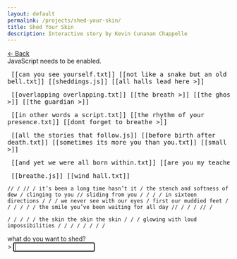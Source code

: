 ```yaml
---
layout: default
permalink: /projects/shed-your-skin/
title: Shed Your Skin
description: Interactive story by Kevin Cunanan Chappelle
---
```


<link rel="stylesheet" href="/assets/css/shed-your-skin.css" />


<div id="backArrow" class="navigation">
  <a href="javascript:void(0)">← Back</a>
</div>

<div id="story">
    <noscript>JavaScript needs to be enabled.</noscript>
</div>

<storydata name="shed your skin" startnode="1" creator="Twine" creator-version="2.10.0" format="Harlowe"
    format-version="3.3.9" ifid="8CF19DB7-183D-4DFC-9D35-17A1997CD2FA" options="" tags="" zoom="1" hidden>
    <passagedata pid="1" name="shed your skin" tags="" position="600,300" size="100,100">
        <pre>
            [[can you see yourself.txt]]
            [[not like a snake but an old ringing bell.txt]]
            [[sheddings.js]]
            [[all halls lead here >]]
            </pre>
    </passagedata>
    <passagedata pid="2" name="all halls lead here >" tags="" position="800,675" size="100,100">
        <pre>
            [[overlapping overlapping.txt]]
            [[the breath >]]
            [[the ghost >]]
            [[the guardian >]]
            </pre>
    </passagedata>
    <passagedata pid="3" name="the breath >" tags="" position="1000,800" size="100,100">
        <pre>
            [[in other words a script.txt]]
            [[the rhythm of your presence.txt]]
            [[dont forget to breathe >]]
            </pre>
    </passagedata>
    <passagedata pid="4" name="the ghost >" tags="" position="1000,1300" size="100,100">
        <pre>
            [[all the stories that follow.js]]
            [[before birth after death.txt]]
            [[sometimes its more you than you.txt]]
            [[small routines >]]
            </pre>
    </passagedata>
    <passagedata pid="5" name="the guardian >" tags="" position="1000,2050" size="100,100">
        <pre>
            [[and yet we were all born within.txt]]
            [[are you my teacher.txt]]
            </pre>
    </passagedata>
    <passagedata pid="6" name="dont forget to breathe >" tags="" position="1200,1050" size="100,100">
        <pre>
            [[breathe.js]]
            [[wind hall.txt]]
            </pre>
    </passagedata>
    <passagedata pid="7" name="can you see yourself.txt" tags="" position="800,300" size="100,100">
        <pre>
            `
            // /
            // /
            it’s been a long time hasn’t it /
            the stench and softness of dew / clinging
            to you // sliding from you / / / /
            in sixteen directions / / /
            we never see with our eyes / first
            our muddied feet / / / / / /
            the smile you’ve been waiting for all day
            // / / /
            // /
            `
            </pre>
    </passagedata>
    <passagedata pid="8" name="not like a snake but an old ringing bell.txt" tags="" position="800,425" size="100,100">
        <pre>
            `
            /
            / / / /
            the skin the skin the skin / / /
            glowing with loud impossibilities
            / / / / / / /
            /
            `
            </pre>
    </passagedata>
    <passagedata pid="9" name="sheddings.js" tags="" position="800,550" size="100,100">
        <div id="terminalContainer">
            <label for="intentionInput">what do you want to shed?</label>
            <div id="terminalPrompt">
                <span>> </span>
                <input type="text" id="intentionInput" autofocus>
            </div>
        </div>
        <script>
            (() => {
                const terminalContainer = document.getElementById("terminalContainer");

                const promptForInput = () => {
                    const prompt = document.createElement("div");
                    prompt.innerHTML = `<span>> </span><input type="text"
            id="intentionInput" autofocus>`;
                    terminalContainer.appendChild(prompt);

                    const terminalInput = prompt.querySelector("#intentionInput");
                    terminalInput.addEventListener("keydown", (event) => {
                        if (event.key === "Enter") {
                            event.preventDefault();
                            handleInput(terminalInput.value.trim(), prompt);
                        }
                    });

                    terminalInput.focus();
                };

                const handleInput = (intention, prompt) => {
                    if (!intention) return;

                    const terminalInput = prompt.querySelector("#intentionInput");
                    terminalInput.disabled = true;

                    const skin = intention.split('');
                    let sheddable = skin.map((char, i) => (char !== ' ' ? i : null)).filter(i => i !== null);

                    const displaySkin = () => {
                        const line = document.createElement("div");
                        line.textContent = skin.join('');
                        terminalContainer.appendChild(line);
                        terminalContainer.scrollTop = terminalContainer.scrollHeight;
                    };

                    const shedSkin = () => {
                        if (!sheddable.length) return;
                        const fate = Math.floor(Math.random() * sheddable.length);
                        const choice = sheddable[fate];
                        skin[choice] = skin[choice] === "|" ? "!" : skin[choice] === "!" ?
                            "." : "|";
                        if (skin[choice] === ".") sheddable.splice(fate, 1);
                        displaySkin();
                        setTimeout(shedSkin, 500);
                    };

                    displaySkin();
                    setTimeout(shedSkin, 1000);
                };

                terminalContainer.innerHTML = `<div>what do you want to shed?</div>`;
                promptForInput();
            })();
        </script>
    </passagedata>
    <passagedata pid="10" name="overlapping overlapping.txt" tags="" position="1000,675" size="100,100">
        <pre>
            `
            / / / / / / / / ///
            / / / / / / / / ///
            this is where our trinities meet / / / / ///
            or rather they have already met / / / / ///
            when you learned that another / other / wasn’t / / ///
            you are a combination lock turning and turning and / / ///
            never meant to unlock and never meant to / / / ///
            settle on three numbers but it’s the turning / / ///
            it’s all happening outside your head / your daring ///
            invitations of love / to love in love / / ///
            / / / / / / / / ///
            / / / / / / / / ///
            `
            </pre>
    </passagedata>
    <passagedata pid="11" name="in other words a script.txt" tags="" position="1200,800" size="100,100">
        <pre>
            `
            /////////
            /// //// // //// //// /// ///////// //// [space]
            the rest of your life and (nothing) more
            how many breaths?
            /// //// ////////
            ////////
            `
            </pre>
    </passagedata>
    <passagedata pid="12" name="the rhythm of your presence.txt" tags="" position="1200,925" size="100,100">
        <pre>
            `
            ///// /// /// ///// /////// /// ////
            /// ///// /// /// ///// /////// /// //// //////// [time]
            new steps and old steps tracing the same patterns
            not a matter of surprise but /// //// ////////
            the calm quiet rehearsal of whispers
            at once ///// ///////// // //////// ////////
            // //// ///// ///////// // //////// ////////
            //// ///// ///////// // ////////
            `
            </pre>
    </passagedata>
    <passagedata pid="13" name="all the stories that follow.js" tags="" position="1200,1300" size="100,100">
        <div id="storyContainer"></div>
        <script>
            (() => {
                const storyContainer = document.getElementById("storyContainer");

                const gentleWhisperInYourEar = () => {
                    const question = document.createElement("div");
                    question.textContent = "you are not the first to ask this question.";
                    storyContainer.appendChild(question);

                    const prompt = document.createElement("div");
                    prompt.innerHTML = `remember this memory again? [y/n] <input type="text"
            id="responseInput" autofocus>`;
                    storyContainer.appendChild(prompt);

                    const responseInput = prompt.querySelector("#responseInput");
                    responseInput.addEventListener("keydown", (event) => {
                        if (event.key === "Enter") {
                            event.preventDefault();
                            handleResponse(responseInput.value.trim().toLowerCase(), prompt);
                        }
                    });

                    responseInput.focus();
                };

                const handleResponse = (choice, prompt) => {
                    prompt.querySelector("#responseInput").disabled = true;

                    if (choice === "y" || choice === "yes") {
                        gentleWhisperInYourEar();
                    } else if (choice === "n" || choice === "no") {
                        const farewell = document.createElement("div");
                        farewell.textContent = "may you find more selves in the memories you choose to keep.";
                        storyContainer.appendChild(farewell);
                    } else {
                        const thirdPath = document.createElement("div");
                        thirdPath.textContent = "you are courageous to take the third path.";
                        storyContainer.appendChild(thirdPath);
                    }
                };

                gentleWhisperInYourEar();
            })();
        </script>
    </passagedata>
    <passagedata pid="14" name="before birth after death.txt" tags="" position="1200,1425" size="100,100">
        <pre>
            `
            / /
            / / / / / /
            the doors the windows remember you before you knew your name /
            the bones crumbling deep underground remember your tragedies /
            the humid insomniac forest remembers the moment you became /
            the swirling prophets of day remember everything you forgot /
            the wild gestures remember when you needed a change / /
            just as you were about to speak you forgot the soft dream /
            you forgot you remember too / / / /
            / / / / / /
            / /
            `
            </pre>
    </passagedata>
    <passagedata pid="15" name="sometimes its more you than you.txt" tags="" position="1200,1550" size="100,100">
        <pre>
            `
            / / / / / / / / / / / / / / / / / /
            / often / the sum of everything /
            / you know / it makes you laugh /
            / / / / / / / / / / / / / / / / / /
            `
            </pre>
    </passagedata>
    <passagedata pid="16" name="small routines >" tags="" position="1200,1675" size="100,100">
        <pre>
            [[anytime.txt]]
            [[that crucial moment.txt]]
            [[thursday.txt]]
            </pre>
    </passagedata>
    <passagedata pid="17" name="breathe.js" tags="" position="1400,1050" size="100,100">
        <div id="breathContainer"></div>

        <script>
            (() => {
                const YOUR_HEARTBEAT = [300, 800];
                const YOUR_PACE = 10;
                const breathContainer = document.getElementById("breathContainer");

                const guideWind = async (phase) => {
                    let conduit, start, end, step;

                    switch (phase) {
                        case "draw_in":
                            conduit = ">";
                            start = 1;
                            end = YOUR_PACE;
                            step = 1;
                            break;
                        case "stillness":
                            conduit = "=";
                            start = YOUR_PACE;
                            end = YOUR_PACE;
                            step = 0;
                            break;
                        case "let_out":
                            conduit = "<";
                            start = YOUR_PACE;
                            end = 1;
                            step = -1;
                            break;
                    }

                    for (let i = start, moment = 0; step === 0 ? moment < YOUR_PACE : i !== end + step; i += step, moment++) {
                        breathContainer.textContent += conduit.repeat(i) + "\n";
                        breathContainer.scrollTop = breathContainer.scrollHeight;
                        await new Promise((resolve) => setTimeout(resolve, YOUR_HEARTBEAT[moment % YOUR_HEARTBEAT.length]));
                    }
                };

                (async () => {
                    await new Promise((resolve) => setTimeout(resolve, 1000));
                    await guideWind("draw_in");
                    await guideWind("stillness");
                    await guideWind("let_out");
                    await new Promise((resolve) => setTimeout(resolve, 1000));
                })();
            })();
        </script>
    </passagedata>
    <passagedata pid="18" name="wind hall.txt" tags="" position="1400,1175" size="100,100">
        <pre>
            `
            / / / /
            / / / / /////
            resonance of stones / the stone split by
            the wind / your first breaths welcomed to the hall
            nothing stays long enough to grow stale
            always moving with expanse
            / feeling contraction without smallness
            this is divine registration
            your time is yours to begin
            / feeling duration and its certainty
            / / ////////
            / / /
            `
            </pre>
    </passagedata>
    <passagedata pid="19" name="anytime.txt" tags="" position="1400,1675" size="100,100">
        <pre>
            `
            /// ///
            /// /// ///
            /// /// /// we’re all on the phone ///
            unbreakable copy machine of silent sentences
            /// /// /// content with presence we don’t hang up
            /// lightning flashes across the earth ///
            gradually our breaths swim upstream ///
            /// /// /// ///
            /// /// ///
            `
            </pre>
    </passagedata>
    <passagedata pid="20" name="that crucial moment.txt" tags="" position="1400,1800" size="100,100">
        <pre>
            `
            / /
            ////////// / / / / / / /
            when everything / falls into /
            finally dreams of something new /
            petals leisurely sorting into piles ////////
            effervescent fantasy emerges from the singular
            out of the cave built / up and out
            up and out / up and out /
            // / / / / / / /
            / / /
            `
            </pre>
    </passagedata>
    <passagedata pid="21" name="thursday.txt" tags="" position="1400,1925" size="100,100">
        <pre>
            `
            / / / / / / / / / / / / / / / / / / / / / / /
            / it’s another thursday it’s every thursday /
            / / / / / / / / / / / / / / / / / / / / / / /
            `
            </pre>
    </passagedata>
    <passagedata pid="22" name="and yet we were all born within.txt" tags="" position="1200,2050" size="100,100">
        <pre>
            `
            / / / / / / / / / /
            / / / / / / / / / / / / / /
            none of us / without / / / / / / / / /
            even the unspeaking stone admonished by river run
            is a vessel / as it tossed itself about
            skies and mountains away / / / / / /
            it was never held it did not / / / / / /
            speak its soul unto the wind / / / / / /
            a life of chaos compressed to cold
            hollowness / the essence escaped
            / / / / / / / /
            / / / /
            `
            </pre>
    </passagedata>
    <passagedata pid="23" name="are you my teacher.txt" tags="" position="1200,2175" size="100,100">
        <pre>
            `
            ///////////////////////////////////////////////////
            who will dissolve me? ask for what you already have
            ///////////////////////////////////////////////////
            `
            </pre>
    </passagedata>
</storydata>

<script src="/assets/js/shed-your-skin.js"></script>